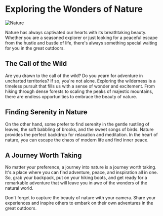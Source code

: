 # Exploring the Wonders of Nature

![Nature](https://picsum.photos/800/400?image=1018)

Nature has always captivated our hearts with its breathtaking beauty. Whether you are a seasoned explorer or just looking for a peaceful escape from the hustle and bustle of life, there's always something special waiting for you in the great outdoors.

## The Call of the Wild

Are you drawn to the call of the wild? Do you yearn for adventure in uncharted territories? If so, you're not alone. Exploring the wilderness is a timeless pursuit that fills us with a sense of wonder and excitement. From hiking through dense forests to scaling the peaks of majestic mountains, there are endless opportunities to embrace the beauty of nature.

## Finding Serenity in Nature

On the other hand, some prefer to find serenity in the gentle rustling of leaves, the soft babbling of brooks, and the sweet songs of birds. Nature provides the perfect backdrop for relaxation and meditation. In the heart of nature, you can escape the chaos of modern life and find inner peace.

## A Journey Worth Taking

No matter your preference, a journey into nature is a journey worth taking. It's a place where you can find adventure, peace, and inspiration all in one. So, grab your backpack, put on your hiking boots, and get ready for a remarkable adventure that will leave you in awe of the wonders of the natural world.

Don't forget to capture the beauty of nature with your camera. Share your experiences and inspire others to embark on their own adventures in the great outdoors.
